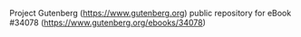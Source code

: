 Project Gutenberg (https://www.gutenberg.org) public repository for eBook #34078 (https://www.gutenberg.org/ebooks/34078)
